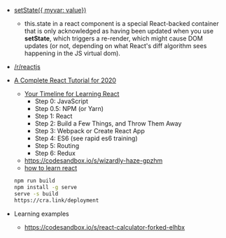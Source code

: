 - [setState({ myvar: value})](https://stackoverflow.com/questions/35904007/do-i-have-to-use-this-state-in-react-to-maintain-component-state)
  * this.state in a react component is a special React-backed container that is only acknowledged as having been updated when you use **setState**, which triggers a re-render, which might cause DOM updates (or not, depending on what React's diff algorithm sees happening in the JS virtual dom).

- [/r/reactjs](https://www.reddit.com/r/reactjs/)

- [A Complete React Tutorial for 2020](https://daveceddia.com/react-getting-started-tutorial/)
  * [Your Timeline for Learning React](https://daveceddia.com/timeline-for-learning-react/)
    + Step 0: JavaScript
    + Step 0.5: NPM (or Yarn)
    + Step 1: React
    + Step 2: Build a Few Things, and Throw Them Away
    + Step 3: Webpack or Create React App
    + Step 4: ES6 (see rapid es6 training)
    + Step 5: Routing
    + Step 6: Redux
  * https://codesandbox.io/s/wizardly-haze-gpzhm
  * [how to learn react](https://www.youtube.com/watch?v=qFph6C4CPvE)
  ```bash
  npm run build
  npm install -g serve
  serve -s build
  https://cra.link/deployment

  ```

- Learning examples
  * https://codesandbox.io/s/react-calculator-forked-elhbx
